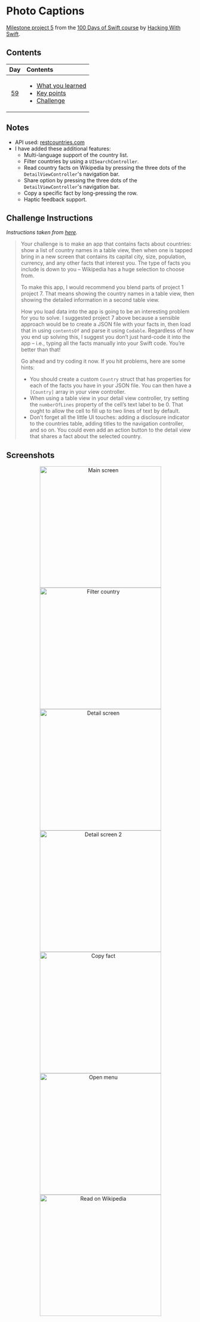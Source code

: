 # Photo Captions

[Milestone project 5](https://www.hackingwithswift.com/guide/6/1) from the [100 Days of Swift course](https://www.hackingwithswift.com/100) by [Hacking With Swift](https://www.hackingwithswift.com/).

## Contents

|                      Day                      | Contents                                                                                                                                                                                                          |
|:---------------------------------------------:|:------------------------------------------------------------------------------------------------------------------------------------------------------------------------------------------------------------------|
| [59](https://www.hackingwithswift.com/100/59) | <ul><li>[What you learned](https://www.hackingwithswift.com/guide/6/1)</li><li>[Key points](https://www.hackingwithswift.com/guide/6/2)</li><li>[Challenge](https://www.hackingwithswift.com/guide/6/3)</li></ul> |

## Notes

- API used: [restcountries.com](https://restcountries.com/#rest-countries)
- I have added these additional features:
  - Multi-language support of the country list.
  - Filter countries by using a `UISearchController`.
  - Read country facts on Wikipedia by pressing the three dots of the `DetailViewController`'s navigation bar.
  - Share option by pressing the three dots of the `DetailViewController`'s navigation bar.
  - Copy a specific fact by long-pressing the row.
  - Haptic feedback support.

## Challenge Instructions

*Instructions taken from [here](https://www.hackingwithswift.com/guide/6/3).*

>Your challenge is to make an app that contains facts about countries: show a list of country names in a table view, then when one is tapped bring in a new screen that contains its capital city, size, population, currency, and any other facts that interest you. The type of facts you include is down to you – Wikipedia has a huge selection to choose from.
>
>To make this app, I would recommend you blend parts of project 1 project 7. That means showing the country names in a table view, then showing the detailed information in a second table view.
>
>How you load data into the app is going to be an interesting problem for you to solve. I suggested project 7 above because a sensible approach would be to create a JSON file with your facts in, then load that in using `contentsOf` and parse it using `Codable`. Regardless of how you end up solving this, I suggest you don’t just hard-code it into the app – i.e., typing all the facts manually into your Swift code. You’re better than that!
>
> Go ahead and try coding it now. If you hit problems, here are some hints:
>
>- You should create a custom `Country` struct that has properties for each of the facts you have in your JSON file. You can then have a `[Country]` array in your view controller.
>- When using a table view in your detail view controller, try setting the `numberOfLines` property of the cell’s text label to be 0. That ought to allow the cell to fill up to two lines of text by default.
>- Don’t forget all the little UI touches: adding a disclosure indicator to the countries table, adding titles to the navigation controller, and so on. You could even add an action button to the detail view that shares a fact about the selected country.

## Screenshots

<div align="center">
  <img src="./Screenshots/1.png" alt="Main screen" width="325">
  <img src="./Screenshots/2.png" alt="Filter country" width="325">
  <img src="./Screenshots/3.png" alt="Detail screen" width="325">
</div>

<div align="center">
  <img src="./Screenshots/4.png" alt="Detail screen 2" width="325">
  <img src="./Screenshots/5.png" alt="Copy fact" width="325">
  <img src="./Screenshots/6.png" alt="Open menu" width="325">
</div>

<div align="center">
  <img src="./Screenshots/7.png" alt="Read on Wikipedia" width="325">
</div>
